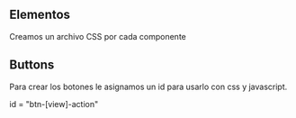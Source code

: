 ## Elementos

Creamos un archivo CSS por cada componente

## Buttons

Para crear los botones le asignamos un id para usarlo con css y javascript.

id = "btn-[view]-action"